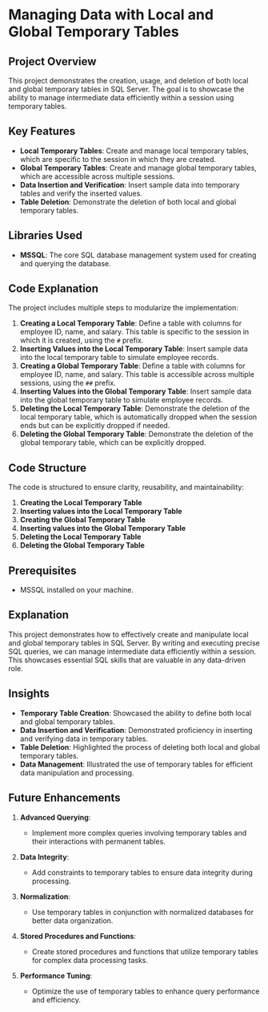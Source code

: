 # Managing Data with Local and Global Temporary Tables

## Project Overview  
This project demonstrates the creation, usage, and deletion of both local and global temporary tables in SQL Server. The goal is to showcase the ability to manage intermediate data efficiently within a session using temporary tables.

## Key Features  
- **Local Temporary Tables**: Create and manage local temporary tables, which are specific to the session in which they are created.
- **Global Temporary Tables**: Create and manage global temporary tables, which are accessible across multiple sessions.
- **Data Insertion and Verification**: Insert sample data into temporary tables and verify the inserted values.
- **Table Deletion**: Demonstrate the deletion of both local and global temporary tables.

## Libraries Used  
- **MSSQL**: The core SQL database management system used for creating and querying the database.

## Code Explanation  
The project includes multiple steps to modularize the implementation:
1. **Creating a Local Temporary Table**: Define a table with columns for employee ID, name, and salary. This table is specific to the session in which it is created, using the `#` prefix.
2. **Inserting Values into the Local Temporary Table**: Insert sample data into the local temporary table to simulate employee records.
3. **Creating a Global Temporary Table**: Define a table with columns for employee ID, name, and salary. This table is accessible across multiple sessions, using the `##` prefix.
4. **Inserting Values into the Global Temporary Table**: Insert sample data into the global temporary table to simulate employee records.
5. **Deleting the Local Temporary Table**: Demonstrate the deletion of the local temporary table, which is automatically dropped when the session ends but can be explicitly dropped if needed.
6. **Deleting the Global Temporary Table**: Demonstrate the deletion of the global temporary table, which can be explicitly dropped.

## Code Structure  
The code is structured to ensure clarity, reusability, and maintainability:
1. **Creating the Local Temporary Table**
2. **Inserting values into the Local Temporary Table**
3. **Creating the Global Temporary Table**
4. **Inserting values into the Global Temporary Table**
5. **Deleting the Local Temporary Table**
6. **Deleting the Global Temporary Table**

## Prerequisites  
- MSSQL installed on your machine.

## Explanation  
This project demonstrates how to effectively create and manipulate local and global temporary tables in SQL Server. By writing and executing precise SQL queries, we can manage intermediate data efficiently within a session. This showcases essential SQL skills that are valuable in any data-driven role.

## Insights  
- **Temporary Table Creation**: Showcased the ability to define both local and global temporary tables.
- **Data Insertion and Verification**: Demonstrated proficiency in inserting and verifying data in temporary tables.
- **Table Deletion**: Highlighted the process of deleting both local and global temporary tables.
- **Data Management**: Illustrated the use of temporary tables for efficient data manipulation and processing.

## Future Enhancements

1. **Advanced Querying**:
   - Implement more complex queries involving temporary tables and their interactions with permanent tables.

2. **Data Integrity**:
   - Add constraints to temporary tables to ensure data integrity during processing.

3. **Normalization**:
   - Use temporary tables in conjunction with normalized databases for better data organization.

4. **Stored Procedures and Functions**:
   - Create stored procedures and functions that utilize temporary tables for complex data processing tasks.

5. **Performance Tuning**:
   - Optimize the use of temporary tables to enhance query performance and efficiency.
